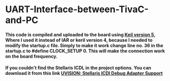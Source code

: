 # UART-Interface-between-TivaC-and-PC


#### This code is compiled and uploaded to the board using [Keil version 5](https://www.keil.com/demo/eval/arm.htm), Where I used it instead of IAR or keril version 4, because I needed to modify the startup.c file. Simply to make it work change line no. 36 in the startup.c to **#define CLOCK_SETUP 0**. This will make the connection work on the board frequency.
#### If you couldn't find the Stellaris ICDL in the project options. You can download it from this link [UVISION: Stellaris ICDI Debug Adapter Support](https://developer.arm.com/documentation/ka002280/latest)
